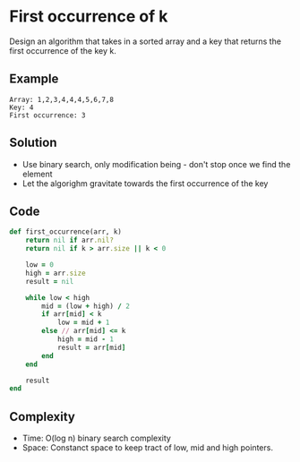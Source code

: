 # First occurrence of k
Design an algorithm that takes in a sorted array and a key that returns the first occurrence of
the key k.

## Example
```
Array: 1,2,3,4,4,4,5,6,7,8
Key: 4
First occurrence: 3
```

## Solution
- Use binary search, only modification being - don't stop once we find the element
- Let the algorighm gravitate towards the first occurrence of the key

## Code
```ruby
def first_occurrence(arr, k)
    return nil if arr.nil?
    return nil if k > arr.size || k < 0

    low = 0
    high = arr.size
    result = nil

    while low < high
        mid = (low + high) / 2
        if arr[mid] < k
            low = mid + 1
        else // arr[mid] <= k
            high = mid - 1
            result = arr[mid]
        end
    end

    result
end
```

## Complexity
- Time: O(log n) binary search complexity
- Space: Constanct space to keep tract of low, mid and high pointers.
